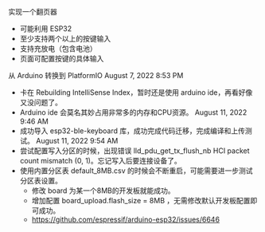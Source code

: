 实现一个翻页器

- 可能利用 ESP32
- 至少支持两个以上的按键输入
- 支持充放电（包含电池）
- 页面可配置按键的具体输入

从 Arduino 转换到 PlatformIO August 7, 2022 8:53 PM

- 卡在 Rebuilding IntelliSense Index，暂时还是使用 arduino ide，再看好像又没问题了。
- Arduino ide 会莫名其妙占用非常多的内存和CPU资源。 August 11, 2022 9:46 AM
- 成功导入 esp32-ble-keyboard 库，成功完成代码迁移，完成编译和上传测试。 August 11, 2022 9:54 AM
- 尝试配置写入分区的时候，出现错误 lld_pdu_get_tx_flush_nb HCI packet count mismatch (0, 1)。忘记写入后要连接设备了。
- 使用内置分区表 default_8MB.csv 的时候会不断重启，可能需要进一步测试分区表设置。
    - 修改 board 为某一个8MB的开发板就能成功。
    - 增加配置 board_upload.flash_size = 8MB ，无需修改默认开发板配置即可成功。
    - https://github.com/espressif/arduino-esp32/issues/6646